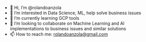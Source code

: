- 👋 Hi, I’m @rolandoanzola
- 👀 I’m interested in Data Science, ML, help solve business issues
- 🌱 I’m currently learning GCP tools
- 💞️ I’m looking to collaborate on Machine Learning and AI implementations to business issues and similar solutions
- 📫 How to reach me: rolandoanzola@gmail.com

<!---
rolandoanzola/rolandoanzola is a ✨ special ✨ repository because its `README.md` (this file) appears on your GitHub profile.
You can click the Preview link to take a look at your changes.
--->
